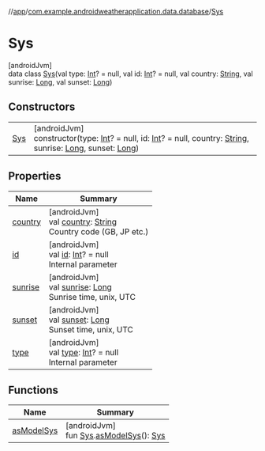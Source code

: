//[app](../../../index.md)/[com.example.androidweatherapplication.data.database](../index.md)/[Sys](index.md)

# Sys

[androidJvm]\
data class [Sys](index.md)(val type: [Int](https://kotlinlang.org/api/latest/jvm/stdlib/kotlin/-int/index.html)? = null, val id: [Int](https://kotlinlang.org/api/latest/jvm/stdlib/kotlin/-int/index.html)? = null, val country: [String](https://kotlinlang.org/api/latest/jvm/stdlib/kotlin/-string/index.html), val sunrise: [Long](https://kotlinlang.org/api/latest/jvm/stdlib/kotlin/-long/index.html), val sunset: [Long](https://kotlinlang.org/api/latest/jvm/stdlib/kotlin/-long/index.html))

## Constructors

| | |
|---|---|
| [Sys](-sys.md) | [androidJvm]<br>constructor(type: [Int](https://kotlinlang.org/api/latest/jvm/stdlib/kotlin/-int/index.html)? = null, id: [Int](https://kotlinlang.org/api/latest/jvm/stdlib/kotlin/-int/index.html)? = null, country: [String](https://kotlinlang.org/api/latest/jvm/stdlib/kotlin/-string/index.html), sunrise: [Long](https://kotlinlang.org/api/latest/jvm/stdlib/kotlin/-long/index.html), sunset: [Long](https://kotlinlang.org/api/latest/jvm/stdlib/kotlin/-long/index.html)) |

## Properties

| Name | Summary |
|---|---|
| [country](country.md) | [androidJvm]<br>val [country](country.md): [String](https://kotlinlang.org/api/latest/jvm/stdlib/kotlin/-string/index.html)<br>Country code (GB, JP etc.) |
| [id](id.md) | [androidJvm]<br>val [id](id.md): [Int](https://kotlinlang.org/api/latest/jvm/stdlib/kotlin/-int/index.html)? = null<br>Internal parameter |
| [sunrise](sunrise.md) | [androidJvm]<br>val [sunrise](sunrise.md): [Long](https://kotlinlang.org/api/latest/jvm/stdlib/kotlin/-long/index.html)<br>Sunrise time, unix, UTC |
| [sunset](sunset.md) | [androidJvm]<br>val [sunset](sunset.md): [Long](https://kotlinlang.org/api/latest/jvm/stdlib/kotlin/-long/index.html)<br>Sunset time, unix, UTC |
| [type](type.md) | [androidJvm]<br>val [type](type.md): [Int](https://kotlinlang.org/api/latest/jvm/stdlib/kotlin/-int/index.html)? = null<br>Internal parameter |

## Functions

| Name | Summary |
|---|---|
| [asModelSys](../as-model-sys.md) | [androidJvm]<br>fun [Sys](index.md).[asModelSys](../as-model-sys.md)(): [Sys](../../com.example.androidweatherapplication.model/-sys/index.md) |
